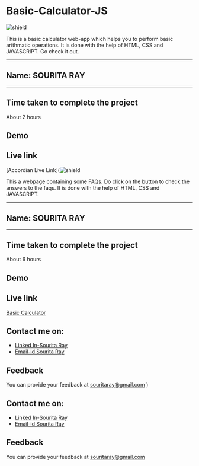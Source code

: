 # Basic-Calculator-JS

![shield](https://img.shields.io/badge/-Javascript-yellow)

This is a basic calculator web-app which helps you to perform basic arithmatic operations. It is done with the help of HTML, CSS and JAVASCRIPT. Go check it out.

***
## Name: SOURITA RAY
***

## Time taken to complete the project

About 2 hours

## Demo


## Live link

[Accordian Live Link](![shield](https://img.shields.io/badge/-Javascript-9cf)

This a webpage containing some FAQs. Do click on the button to check the answers to the faqs. It is done with the help of HTML, CSS and JAVASCRIPT. 

***
## Name: SOURITA RAY
***

## Time taken to complete the project

About 6 hours

## Demo


## Live link

[Basic Calculator](https://calculator-souritaray.netlify.app/)

## Contact me on:

- [Linked In-Sourita Ray](www.linkedin.com/in/sourita-ray-89bab0212)
- [Email-id Sourita Ray](souritaray@gmail.com)

## Feedback

You can provide your feedback at souritaray@gmail.com
)

## Contact me on:

- [Linked In-Sourita Ray](www.linkedin.com/in/sourita-ray-89bab0212)
- [Email-id Sourita Ray](souritaray@gmail.com)

## Feedback

You can provide your feedback at souritaray@gmail.com
